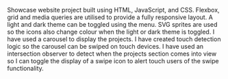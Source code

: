 Showcase website project built using HTML, JavaScript, and CSS. Flexbox, grid and media queries are utilised to provide
a fully responsive layout. A light and dark theme can be toggled using the menu. SVG sprites are used so the icons also
change colour when the light or dark theme is toggled. I have used a carousel to display the projects. I have created
touch detection logic so the carousel can be swiped on touch devices. I have used an intersection observer to detect
when the projects section comes into view so I can toggle the display of a swipe icon to alert touch users of the swipe
functionality.

